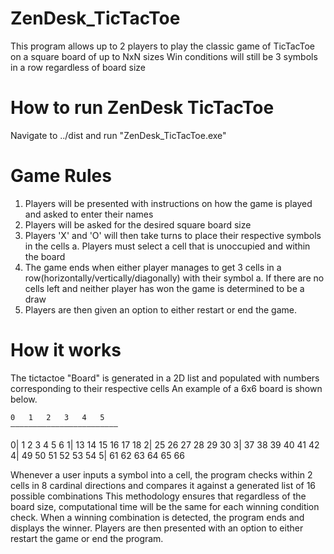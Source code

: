 # ZenDesk_TicTacToe
This program allows up to 2 players to play the classic game of TicTacToe on a square board of up to NxN sizes
Win conditions will still be 3 symbols in a row regardless of board size

# How to run ZenDesk TicTacToe
Navigate to ../dist and run "ZenDesk_TicTacToe.exe"

# Game Rules
1. Players will be presented with instructions on how the game is played and asked to enter their names
2. Players will be asked for the desired square board size
3. Players 'X' and 'O' will then take turns to place their respective symbols in the cells
  a. Players must select a cell that is unoccupied and within the board
4. The game ends when either player manages to get 3 cells in a row(horizontally/vertically/diagonally) with their symbol
  a. If there are no cells left and neither player has won the game is determined to be a draw
5. Players are then given an option to either restart or end the game.

# How it works
The tictactoe "Board" is generated in a 2D list and populated with numbers corresponding to their respective cells
An example of a 6x6 board is shown below.

    0   1   2   3   4   5
	————————————————————————
0|	1	  2	  3	  4	  5	  6
1|	13	14	15	16	17	18
2|	25	26	27	28	29	30
3|	37	38	39	40	41	42
4|	49	50	51	52	53	54
5|	61	62	63	64	65	66

Whenever a user inputs a symbol into a cell, the program checks within 2 cells in 8 cardinal directions and compares it against a generated list of 16 possible combinations
This methodology ensures that regardless of the board size, computational time will be the same for each winning condition check.
When a winning combination is detected, the program ends and displays the winner.
Players are then presented with an option to either restart the game or end the program.
